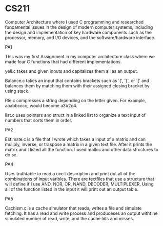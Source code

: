 # CS211
Computer Architecture where I used C programming and researched fundamental issues in the design of modern computer systems, including the design and implementation of key hardware components such as the processor, memory, and I/O devices, and the software/hardware interface.

PA1

This was my first Assignment in my computer architecture class where we made four C functions that had different implementations. 

yell.c takes and given inputs and capitalizes them all as an output. 

Balance.c takes an input that contains brackets such as '(', '{', or '[' and balances them by matching them with their assigned closing bracket by using stack. 

Rle.c compresses a string depending on the letter given. For example, aaabbcccc, would become a3b2c4.

list.c uses pointers and struct in a linked list to organize a text input of numbers that sorts them in order.

PA2

Estimate.c is a file that I wrote which takes a input of a matrix and can muliply, inverse, or traspose a matrix in a given text file. After it prints the matrix and I listed all the function. I used malloc and other data structures to do so. 

PA4

Uses truthtable to read a circit description and print out all of the combinations of input varibles. There are textfiles that use a structure that will define if I use AND, NOR, OR, NAND, DECODER, MULTIPLEXER. Using all of the function listed in the input it will print out an output table. 

PA5

Cachism.c is a cache simulator that reads, writes a file and simulate fetching. It has a read and write process and produceses an output witht he simulated number of read, write, and the cache hits and misses. 
